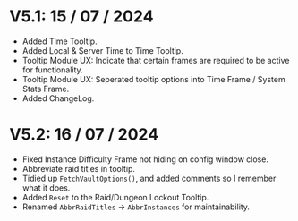 # V5.1: 15 / 07 / 2024
- Added Time Tooltip.
- Added Local & Server Time to Time Tooltip.
- Tooltip Module UX: Indicate that certain frames are required to be active for functionality.
- Tooltip Module UX: Seperated tooltip options into Time Frame / System Stats Frame.
- Added ChangeLog.

# V5.2: 16 / 07 / 2024
- Fixed Instance Difficulty Frame not hiding on config window close.
- Abbreviate raid titles in tooltip.
- Tidied up `FetchVaultOptions()`, and added comments so I remember what it does.
- Added `Reset` to the Raid/Dungeon Lockout Tooltip.
- Renamed `AbbrRaidTitles` -> `AbbrInstances` for maintainability.